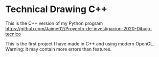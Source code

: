 # Technical Drawing C++
This is the C++ version of my Python program https://github.com/Jaime02/Proyecto-de-investigacion-2020-Dibujo-tecnico

This is the first project I have made in C++ and using modern OpenGL. Warning: it may contain more errors than features.

